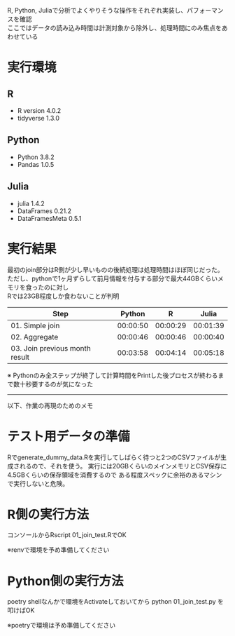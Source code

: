 R, Python, Juliaで分析でよくやりそうな操作をそれぞれ実装し、パフォーマンスを確認  
ここではデータの読み込み時間は計測対象から除外し、処理時間にのみ焦点をあわせている

# 実行環境
## R
- R version 4.0.2
- tidyverse 1.3.0

## Python 
- Python 3.8.2
- Pandas  1.0.5

## Julia
- julia 1.4.2
- DataFrames 0.21.2
- DataFramesMeta 0.5.1

# 実行結果
最初のjoin部分はR側が少し早いものの後続処理は処理時間はほぼ同じだった。  
ただし、pythonで1ヶ月ずらして前月情報を付与する部分で最大44GBくらいメモリを食ったのに対し  
Rでは23GB程度しか食わないことが判明

| Step | Python | R |  Julia |
|---|---|---|---|
| 01. Simple join | 00:00:50 | 00:00:29 | 00:01:39 |
| 02. Aggregate | 00:00:46 | 00:00:46 | 00:00:40 |
| 03. Join previous month result | 00:03:58 | 00:04:14 | 00:05:18 |

※ Pythonのみ全ステップが終了して計算時間をPrintした後プロセスが終わるまで数十秒要するのが気になった
  


___
以下、作業の再現のためのメモ

# テスト用データの準備
Rでgenerate_dummy_data.Rを実行してしばらく待つと2つのCSVファイルが生成されるので、それを使う。
実行には20GBくらいのメインメモリとCSV保存に4.5GBくらいの保存領域を消費するので
ある程度スペックに余裕のあるマシンで実行しないと危険。


# R側の実行方法
コンソールからRscript 01_join_test.RでOK  
  
※renvで環境を予め準備してください

# Python側の実行方法
poetry shellなんかで環境をActivateしておいてから
python 01_join_test.py を叩けばOK  
  
※poetryで環境は予め準備してください

